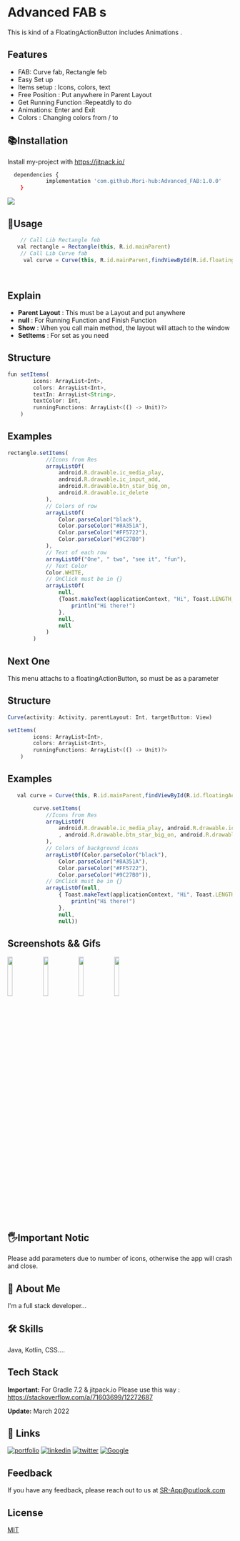 
# Advanced FAB s

This is kind of a FloatingActionButton includes Animations .
## Features

- FAB: Curve fab, Rectangle feb
- Easy Set up
- Items setup : Icons, colors, text  
- Free Position : Put anywhere in Parent Layout
- Get Running Function :Repeatdly to do
- Animations: Enter and Exit
- Colors : Changing colors from / to 


## 📚Installation

Install my-project with https://jitpack.io/

```bash
  dependencies {
	        implementation 'com.github.Mori-hub:Advanced_FAB:1.0.0'
	}
```
  [![](https://jitpack.io/v/Mori-hub/Advanced_FAB.svg)](https://jitpack.io/#Mori-hub/Advanced_FAB)
  
## 🧰Usage

```javascript
    // Call Lib Rectangle feb
   val rectangle = Rectangle(this, R.id.mainParent)
    // Call Lib Curve fab
	 val curve = Curve(this, R.id.mainParent,findViewById(R.id.floatingActionButton))
		
        
```
## Explain
* **Parent Layout** : This must be a Layout and put anywhere
* **null** : For Running Function and Finish Function
* **Show** : When you call main method, the layout will attach to the window 
* **SetItems** : For set as you need
## Structure
```javascript
fun setItems(
        icons: ArrayList<Int>,
        colors: ArrayList<Int>,
        textIn: ArrayList<String>,
        textColor: Int,
        runningFunctions: ArrayList<(() -> Unit)?>
    )
```   
## Examples
```javascript
rectangle.setItems(
            //Icons from Res
            arrayListOf(
                android.R.drawable.ic_media_play, 
                android.R.drawable.ic_input_add,
                android.R.drawable.btn_star_big_on, 
                android.R.drawable.ic_delete
            ),
            // Colors of row
            arrayListOf(
                Color.parseColor("black"),
                Color.parseColor("#8A351A"),
                Color.parseColor("#FF5722"),
                Color.parseColor("#9C27B0")
            ),
            // Text of each row
            arrayListOf("One", " two", "see it", "fun"),
            // Text Color
            Color.WHITE,
            // OnClick must be in {}
            arrayListOf(
                null,
                {Toast.makeText(applicationContext, "Hi", Toast.LENGTH_SHORT).show()
                    println("Hi there!")
                },
                null,
                null
            )
        )
```

## Next One
 This menu attachs to a floatingActionButton, so must be as a parameter
 ## Structure
```javascript
Curve(activity: Activity, parentLayout: Int, targetButton: View)

setItems(
        icons: ArrayList<Int>,
        colors: ArrayList<Int>,
        runningFunctions: ArrayList<(() -> Unit)?>
    ) 
```   
## Examples
```javascript
   val curve = Curve(this, R.id.mainParent,findViewById(R.id.floatingActionButton))

        curve.setItems(
            //Icons from Res
            arrayListOf(
                android.R.drawable.ic_media_play, android.R.drawable.ic_input_add
                , android.R.drawable.btn_star_big_on, android.R.drawable.ic_delete
            ),
            // Colors of background icons
            arrayListOf(Color.parseColor("black"),
                Color.parseColor("#8A351A"),
                Color.parseColor("#FF5722"),
                Color.parseColor("#9C27B0")),
            // OnClick must be in {}
            arrayListOf(null,
                { Toast.makeText(applicationContext, "Hi", Toast.LENGTH_SHORT).show()
                    println("Hi there!")
                },
                null,
                null))
```

## Screenshots && Gifs
<img src="https://user-images.githubusercontent.com/53067774/165587883-c1462fa3-3f79-47e0-bd0b-53e13de5b2e8.jpg" width="15%"></img> <img src="https://user-images.githubusercontent.com/53067774/165587911-8dbe4371-e393-42e0-9f28-a4279563f033.jpg" width="15%"></img> <img src="https://user-images.githubusercontent.com/53067774/165588195-760a3584-4db6-40a2-b15e-df3363db76fd.gif" width="15%"></img> <img src="https://user-images.githubusercontent.com/53067774/165588225-275375ba-6879-4496-b662-fc6a15649acc.gif" width="15%"></img> 



## 🖐Important Notic
Please add parameters due to number of icons, otherwise the app will crash and close.

## 🚀 About Me
I'm a full stack developer...


## 🛠 Skills
Java, Kotlin, CSS....


## Tech Stack

**Important:** For Gradle 7.2 & jitpack.io Please use this way : https://stackoverflow.com/a/71603699/12272687

**Update:** March 2022


## 🔗 Links
[![portfolio](https://img.shields.io/badge/my_portfolio-000?style=for-the-badge&logo=ko-fi&logoColor=white)](https://github.com/Mori-hub)
[![linkedin](https://img.shields.io/badge/linkedin-0A66C2?style=for-the-badge&logo=linkedin&logoColor=white)](https://www.linkedin.com/)
[![twitter](https://img.shields.io/badge/twitter-1DA1F2?style=for-the-badge&logo=twitter&logoColor=white)](https://twitter.com/)
[![Google](https://img.shields.io/badge/My%20Apps-Google%20Play%20Store-green?style=for-the-badge&logo=googleplay)](https://play.google.com/store/search?q=pub:Smart%20rabit&c=apps)

## Feedback

If you have any feedback, please reach out to us at SR-App@outlook.com


## License

[MIT](https://choosealicense.com/licenses/mit/)

